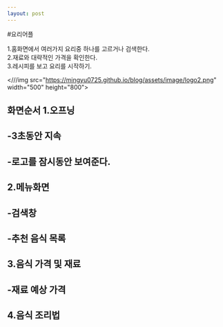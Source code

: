 ```yaml
---
layout: post
---
```


#요리어플

1.홈화면에서 여러가지 요리중 하나를 고르거나 검색한다.  
2.재료와 대략적인 가격을 확인한다.  
3.레시피를 보고 요리를 시작하기.  


<///img src="https://mingyu0725.github.io/blog/assets/image/logo2.png" width="500" height="800">


화면순서
1.오프닝
-------------------------------
-3초동안 지속
-----------------------------------------
-로고를 잠시동안 보여준다.
------------------------------------------
2.메뉴화면
------------------------------------------
-검색창
---------------------------------------------
-추천 음식 목록
--------------------------------------------
3.음식 가격 및 재료
------------------------------------------------
-재료 예상 가격
------------------------------------------------
4.음식 조리법
------------------------------------------------



